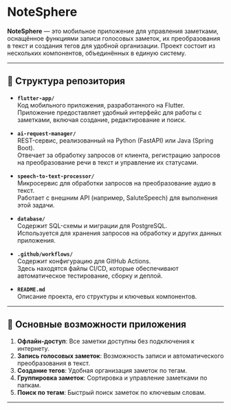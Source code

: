 # NoteSphere

**NoteSphere** — это мобильное приложение для управления заметками, оснащённое функциями записи голосовых заметок, их преобразования в текст и создания тегов для удобной организации. Проект состоит из нескольких компонентов, объединённых в единую систему.

---

## 📂 Структура репозитория

- **`flutter-app/`**  
  Код мобильного приложения, разработанного на Flutter.  
  Приложение предоставляет удобный интерфейс для работы с заметками, включая создание, редактирование и поиск.

- **`ai-request-manager/`**  
  REST-сервис, реализованный на Python (FastAPI) или Java (Spring Boot).  
  Отвечает за обработку запросов от клиента, регистрацию запросов на преобразование речи в текст и управление их статусами.

- **`speech-to-text-processor/`**  
  Микросервис для обработки запросов на преобразование аудио в текст.  
  Работает с внешним API (например, SaluteSpeech) для выполнения этой задачи.

- **`database/`**  
  Содержит SQL-схемы и миграции для PostgreSQL.  
  Используется для хранения запросов на обработку и других данных приложения.

- **`.github/workflows/`**  
  Содержит конфигурацию для GitHub Actions.  
  Здесь находятся файлы CI/CD, которые обеспечивают автоматическое тестирование, сборку и деплой.

- **`README.md`**  
  Описание проекта, его структуры и ключевых компонентов.

---

## 🚀 Основные возможности приложения

1. **Офлайн-доступ**: Все заметки доступны без подключения к интернету.
2. **Запись голосовых заметок**: Возможность записи и автоматического преобразования в текст.
3. **Создание тегов**: Удобная организация заметок по тегам.
4. **Группировка заметок**: Сортировка и управление заметками по папкам.
5. **Поиск по тегам**: Быстрый поиск заметок по ключевым словам.

---

